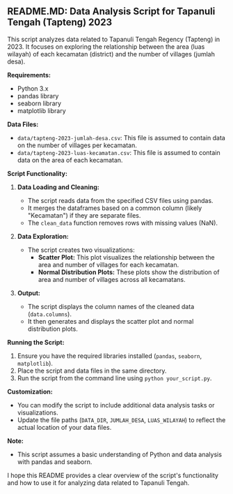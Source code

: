 ## README.MD: Data Analysis Script for Tapanuli Tengah (Tapteng) 2023

This script analyzes data related to Tapanuli Tengah Regency (Tapteng) in 2023. It focuses on exploring the relationship between the area (luas wilayah) of each kecamatan (district) and the number of villages (jumlah desa).

**Requirements:**

* Python 3.x
* pandas library
* seaborn library
* matplotlib library

**Data Files:**

* `data/tapteng-2023-jumlah-desa.csv`: This file is assumed to contain data on the number of villages per kecamatan.
* `data/tapteng-2023-luas-kecamatan.csv`: This file is assumed to contain data on the area of each kecamatan.

**Script Functionality:**

1. **Data Loading and Cleaning:**
    * The script reads data from the specified CSV files using pandas.
    * It merges the dataframes based on a common column (likely "Kecamatan") if they are separate files.
    * The `clean_data` function removes rows with missing values (NaN).

2. **Data Exploration:**
    * The script creates two visualizations:
        * **Scatter Plot:** This plot visualizes the relationship between the area and number of villages for each kecamatan.
        * **Normal Distribution Plots:** These plots show the distribution of area and number of villages across all kecamatans.

3. **Output:**
    * The script displays the column names of the cleaned data (`data.columns`).
    * It then generates and displays the scatter plot and normal distribution plots.

**Running the Script:**

1. Ensure you have the required libraries installed (`pandas`, `seaborn`, `matplotlib`).
2. Place the script and data files in the same directory.
3. Run the script from the command line using `python your_script.py`.

**Customization:**

* You can modify the script to include additional data analysis tasks or visualizations.
* Update the file paths (`DATA_DIR`, `JUMLAH_DESA`, `LUAS_WILAYAH`) to reflect the actual location of your data files.

**Note:**

* This script assumes a basic understanding of Python and data analysis with pandas and seaborn.

I hope this README provides a clear overview of the script's functionality and how to use it for analyzing data related to Tapanuli Tengah.
